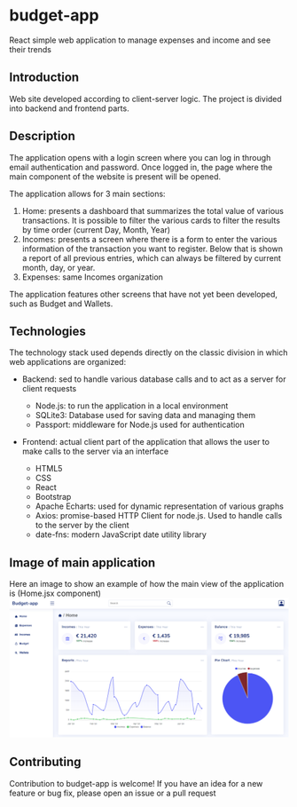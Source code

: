 # budget-app
React simple web application to manage expenses and income and see their trends
## Introduction
Web site developed according to client-server logic. The project is divided into backend and frontend parts.
## Description
The application opens with a login screen where you can log in through email authentication and password. Once logged in, the page where the main component of the website is present will be opened.

The application allows for 3 main sections:
1. Home: presents a dashboard that summarizes the total value of various transactions. It is possible to filter the various cards to filter the results by time order (current Day, Month, Year)
2. Incomes: presents a screen where there is a form to enter the various information of the transaction you want to register. Below that is shown a report of all previous entries, which can always be filtered by current month, day, or year.
3. Expenses: same Incomes organization

The application features other screens that have not yet been developed, such as Budget and Wallets.
## Technologies
The technology stack used depends directly on the classic division in which web applications are organized:
* Backend: sed to handle various database calls and to act as a server for client requests
   * Node.js: to run the application in a local environment
   * SQLite3: Database used for saving data and managing them
   * Passport: middleware for Node.js used for authentication

* Frontend: actual client part of the application that allows the user to make calls to the server via an interface
   * HTML5
   * CSS
   * React
   * Bootstrap
   * Apache Echarts: used for dynamic representation of various graphs
   * Axios: promise-based HTTP Client for node.js. Used to handle calls to the server by the client
   * date-fns: modern JavaScript date utility library
## Image of main application
Here an image to show an example of how the main view of the application is (Home.jsx component)
![screen](/ReadmeImg/budget-app_screenshot.png)
## Contributing
Contribution to budget-app is welcome! If you have an idea for a new feature or bug fix, please open an issue or a pull request




